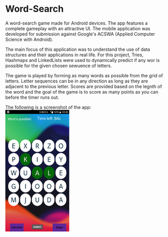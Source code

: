 # Word-Search
A word-search game made for Android devices. The app features a complete gameplay with an attractive UI. The mobile application was developed for submission against Google's ACSWA (Applied Computer Science with Android).

The main focus of this application was to understand the use of data structures and their applications in real life. For this project, Tries, Hashmaps and LinkedLists were used to dynamically predict if any wor is possible for the given chosen sewuence of letters.

The game is played by forming as many words as possible from the grid of letters. Letter sequences can be in any direction as long as they are adjacent to the previous letter. Scores are provided based on the legnth of the word and the goal of the game is to score as many points as you can before the timer runs out.

The following is a screenshot of the app:
<br />
<img src="ss.png" width="200px" height="380px" />

